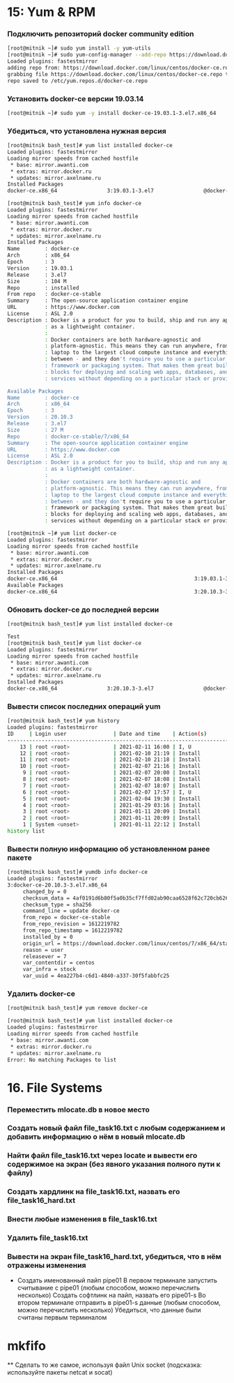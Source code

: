 # 15: Yum & RPM
### Подключить репозиторий docker community edition
```bash
[root@mitnik ~]# sudo yum install -y yum-utils
[root@mitnik ~]# sudo yum-config-manager --add-repo https://download.docker.com/linux/centos/docker-ce.repo
Loaded plugins: fastestmirror
adding repo from: https://download.docker.com/linux/centos/docker-ce.repo
grabbing file https://download.docker.com/linux/centos/docker-ce.repo to /etc/yum.repos.d/docker-ce.repo
repo saved to /etc/yum.repos.d/docker-ce.repo
```
### Установить docker-ce версии 19.03.14
```bash
[root@mitnik ~]# sudo yum -y install docker-ce-19.03.1-3.el7.x86_64
```
### Убедиться, что установлена нужная версия
```bash
[root@mitnik bash_test]# yum list installed docker-ce
Loaded plugins: fastestmirror
Loading mirror speeds from cached hostfile
 * base: mirror.awanti.com
 * extras: mirror.docker.ru
 * updates: mirror.axelname.ru
Installed Packages
docker-ce.x86_64                3:19.03.1-3.el7                @docker-ce-stable

[root@mitnik bash_test]# yum info docker-ce
Loaded plugins: fastestmirror
Loading mirror speeds from cached hostfile
 * base: mirror.awanti.com
 * extras: mirror.docker.ru
 * updates: mirror.axelname.ru
Installed Packages
Name        : docker-ce
Arch        : x86_64
Epoch       : 3
Version     : 19.03.1
Release     : 3.el7
Size        : 104 M
Repo        : installed
From repo   : docker-ce-stable
Summary     : The open-source application container engine
URL         : https://www.docker.com
License     : ASL 2.0
Description : Docker is a product for you to build, ship and run any application
            : as a lightweight container.
            :
            : Docker containers are both hardware-agnostic and
            : platform-agnostic. This means they can run anywhere, from your
            : laptop to the largest cloud compute instance and everything in
            : between - and they don't require you to use a particular language,
            : framework or packaging system. That makes them great building
            : blocks for deploying and scaling web apps, databases, and backend
            : services without depending on a particular stack or provider.

Available Packages
Name        : docker-ce
Arch        : x86_64
Epoch       : 3
Version     : 20.10.3
Release     : 3.el7
Size        : 27 M
Repo        : docker-ce-stable/7/x86_64
Summary     : The open-source application container engine
URL         : https://www.docker.com
License     : ASL 2.0
Description : Docker is a product for you to build, ship and run any application
            : as a lightweight container.
            :
            : Docker containers are both hardware-agnostic and
            : platform-agnostic. This means they can run anywhere, from your
            : laptop to the largest cloud compute instance and everything in
            : between - and they don't require you to use a particular language,
            : framework or packaging system. That makes them great building
            : blocks for deploying and scaling web apps, databases, and backend
            : services without depending on a particular stack or provider.

[root@mitnik ~]# yum list docker-ce
Loaded plugins: fastestmirror
Loading mirror speeds from cached hostfile
 * base: mirror.awanti.com
 * extras: mirror.docker.ru
 * updates: mirror.axelname.ru
Installed Packages
docker-ce.x86_64                                            3:19.03.1-3.el7                                             @docker-ce-stable
Available Packages
docker-ce.x86_64                                            3:20.10.3-3.el7                                             docker-ce-stable
```
### Обновить docker-ce до последней версии
```bash
[root@mitnik bash_test]# yum list installed docker-ce

Test
[root@mitnik bash_test]# yum list docker-ce
Loaded plugins: fastestmirror
Loading mirror speeds from cached hostfile
 * base: mirror.awanti.com
 * extras: mirror.docker.ru
 * updates: mirror.axelname.ru
Installed Packages
docker-ce.x86_64                3:20.10.3-3.el7                @docker-ce-stable
```
### Вывести список последних операций yum
```bash
[root@mitnik bash_test]# yum history
Loaded plugins: fastestmirror
ID     | Login user               | Date and time    | Action(s)      | Altered
-------------------------------------------------------------------------------
    13 | root <root>              | 2021-02-11 16:00 | I, U           |    5
    12 | root <root>              | 2021-02-10 21:19 | Install        |   12
    11 | root <root>              | 2021-02-10 21:18 | Install        |    4
    10 | root <root>              | 2021-02-07 21:16 | Install        |    2
     9 | root <root>              | 2021-02-07 20:00 | Install        |    1
     8 | root <root>              | 2021-02-07 18:08 | Install        |    2
     7 | root <root>              | 2021-02-07 18:07 | Install        |    6
     6 | root <root>              | 2021-02-07 17:57 | I, U           |   78
     5 | root <root>              | 2021-02-04 19:30 | Install        |    1
     4 | root <root>              | 2021-01-29 03:16 | Install        |    1
     3 | root <root>              | 2021-01-11 20:09 | Install        |    1
     2 | root <root>              | 2021-01-11 20:09 | Install        |    1
     1 | System <unset>           | 2021-01-11 22:12 | Install        |  299
history list
```
### Вывести полную информацию об установленном ранее пакете
```bash
[root@mitnik bash_test]# yumdb info docker-ce
Loaded plugins: fastestmirror
3:docker-ce-20.10.3-3.el7.x86_64
     changed_by = 0
     checksum_data = 4af0191d6b80f5a0b35cf7ffd02ab90caa6528f62c720cb62666183196b76be3
     checksum_type = sha256
     command_line = update docker-ce
     from_repo = docker-ce-stable
     from_repo_revision = 1612219782
     from_repo_timestamp = 1612219782
     installed_by = 0
     origin_url = https://download.docker.com/linux/centos/7/x86_64/stable/Packages/docker-ce-20.10.3-3.el7.x86_64.rpm
     reason = user
     releasever = 7
     var_contentdir = centos
     var_infra = stock
     var_uuid = 4ea227b4-c6d1-4840-a337-30f5fabbfc25
```
### Удалить docker-ce
```bash
[root@mitnik bash_test]# yum remove docker-ce

[root@mitnik bash_test]# yum list installed docker-ce
Loaded plugins: fastestmirror
Loading mirror speeds from cached hostfile
 * base: mirror.awanti.com
 * extras: mirror.docker.ru
 * updates: mirror.axelname.ru
Error: No matching Packages to list
```
# 16. File Systems
### Переместить mlocate.db в новое место
### Создать новый файл file_task16.txt с любым содержанием и добавить информацию о нём в новый mlocate.db
### Найти файл file_task16.txt через locate и вывести его содержимое на экран (без явного указания полного пути к файлу)
### Создать хардлинк на file_task16.txt, назвать его file_task16_hard.txt
### Внести любые изменения в file_task16.txt
### Удалить file_task16.txt
### Вывести на экран file_task16_hard.txt, убедиться, что в нём отражены изменения
* Создать именованный пайп pipe01
В первом терминале запустить считывание с pipe01 (любым способом, можно перечислить несколько)
Создать софтлинк на пайп, назвать его pipe01-s
Во втором терминале отправить в pipe01-s данные (любым способом, можно перечислить несколько)
Убедиться, что данные были считаны первым терминалом
# mkfifo
** Сделать то же самое, используя файл Unix socket (подсказка: используйте пакеты netcat и socat)
